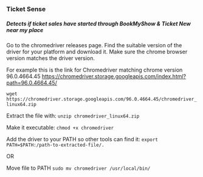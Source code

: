 ### Ticket Sense

##### Detects if ticket sales have started through BookMyShow & Ticket New near my place


Go to the chromedriver releases page. Find the suitable version of the driver for your platform and download it.
Make sure the chrome browser version matches the driver version.

For example this is the link for Chromedriver matching chrome version 96.0.4664.45 
https://chromedriver.storage.googleapis.com/index.html?path=96.0.4664.45/
 
`wget https://chromedriver.storage.googleapis.com/96.0.4664.45/chromedriver_linux64.zip`

Extract the file with:
`unzip chromedriver_linux64.zip`

Make it executable:
`chmod +x chromedriver`

Add the driver to your PATH so other tools can find it:
`export PATH=$PATH:/path-to-extracted-file/.`

OR

Move file to PATH
`sudo mv chromedriver /usr/local/bin/`
